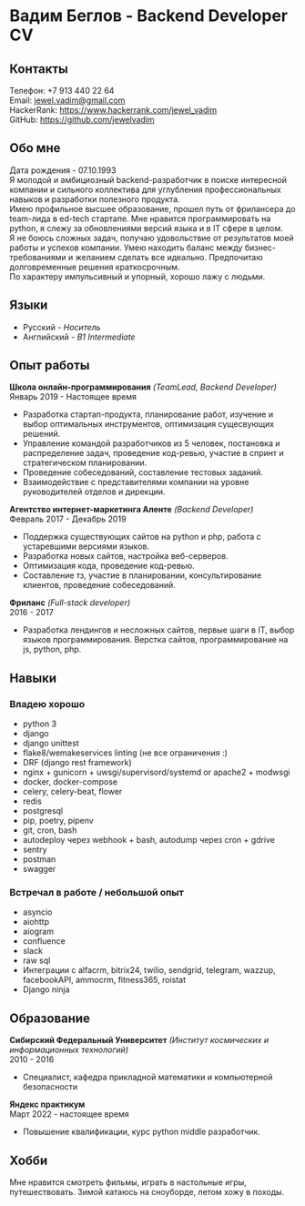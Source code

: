 # Вадим Беглов - Backend Developer CV

## Контакты
Телефон: +7 913 440 22 64  
Email: jewel.vadim@gmail.com  
HackerRank: https://www.hackerrank.com/jewel_vadim  
GitHub: https://github.com/jewelvadim

## Обо мне
Дата рождения - 07.10.1993  
Я молодой и амбициозный backend-разработчик в поиске интересной компании и сильного коллектива для углубления профессиональных навыков и разработки полезного продукта.  
Имею профильное высшее образование, прошел путь от фрилансера до team-лида в ed-tech стартапе.
Мне нравится программировать на python, я слежу за обновлениями версий языка и в IT сфере в целом.  
Я не боюсь сложных задач, получаю удовольствие от результатов моей работы и успехов компании. Умею находить баланс между бизнес-требованиями и
желанием сделать все идеально. Предпочитаю долговременные решения краткосрочным.  
По характеру импульсивный и упорный, хорошо лажу с людьми.

## Языки
- Русский - *Носитель*
- Английский - *B1 Intermediate*

## Опыт работы

**Школа онлайн-программирования** *(TeamLead, Backend Developer)*  
Январь 2019 - Настоящее время
- Разработка стартап-продукта, планирование работ, изучение и выбор оптимальных инструментов, оптимизация сущесвующих решений.
- Управление командой разработчиков из 5 человек, постановка и распределение задач, проведение код-ревью, участие в спринт и стратегическом планировании.
- Проведение собеседований, составление тестовых заданий.
- Взаимодействие с представителями компании на уровне руководителей отделов и дирекции.

**Агентство интернет-маркетинга Аленте** *(Backend Developer)*  
Февраль 2017 - Декабрь 2019
- Поддержка существующих сайтов на python и php, работа с устаревшими версиями языков.
- Разработка новых сайтов, настройка веб-серверов.
- Оптимизация кода, проведение код-ревью.
- Составление тз, участие в планировании, консультирование клиентов, проведение собеседований.

**Фриланс** *(Full-stack developer)*  
2016 - 2017
- Разработка лендингов и несложных сайтов, первые шаги в IT, выбор языков программирования. Верстка сайтов, программирование на js, python, php.

## Навыки
### Владею хорошо
- python 3
- django
- django unittest
- flake8/wemakeservices linting (не все ограничения :)
- DRF (django rest framework)
- nginx + gunicorn + uwsgi/supervisord/systemd or apache2 + modwsgi
- docker, docker-compose
- celery, celery-beat, flower
- redis
- postgresql
- pip, poetry, pipenv
- git, cron, bash
- autodeploy через webhook + bash, autodump через cron + gdrive
- sentry
- postman
- swagger

### Встречал в работе / небольшой опыт
- asyncio
- aiohttp
- aiogram
- confluence
- slack
- raw sql
- Интеграции с alfacrm, bitrix24, twilio, sendgrid, telegram, wazzup, facebookAPI, ammocrm, fitness365, roistat
- Django ninja

## Образование

**Сибирский Федеральный Университет** *(Институт космических и информационных технологий)*  
2010 - 2016

- Специалист, кафедра прикладной математики и компьютерной безопасности

**Яндекс практикум**  
Март 2022 - настоящее время  

- Повышение квалификации, курс python middle разработчик.

## Хобби

Мне нравится смотреть фильмы, играть в настольные игры, путешествовать. Зимой катаюсь на сноуборде, летом хожу в походы.
